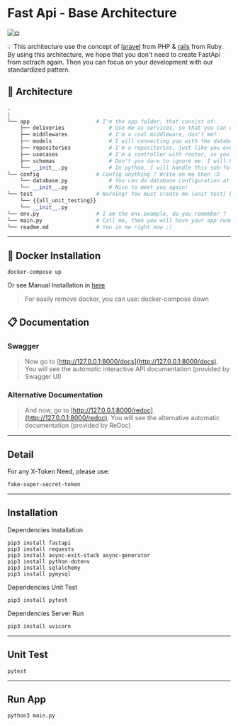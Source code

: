 # Fast Api - Base Architecture 

[![ci](https://github.com/coroo/base-architecture/workflows/ci/badge.svg?branch=master)](../../actions)

:bulb: This architecture use the concept of [laravel](https://laravel.com/) from PHP & [rails](https://rubyonrails.org/) from Ruby. By using this architecture, we hope that you don't need to create FastApi from sctrach again. Then you can focus on your development with our standardized pattern.

## :man_dancing: Architecture 
```python
.
|
└── app                     # I'm the app folder, that consist of:
    ├── deliveries              # Use me as services, so that you can delivery anything at control!
    ├── middlewares             # I'm a cool middleware, don't me?
    ├── models                  # I will connecting you with the database structure
    ├── repositories            # I'm a repositories, just like you ever know ;)
    ├── usecases                # I'm a controller with router, so you can call me usecases :)
    ├── schemas                 # Don't you dare to ignore me. I will help all of data structure
    └── __init__.py             # In python, I will handle this sub-folder, so that you can easily calling them
└── config                  # Config anything ? Write on me then :D
    └── database.py             # You can do database configuration at me. Remember that!
    └── __init__.py             # Nice to meet you again!
└── test                    # Warning! You must create me (unit test) before ask them!
    └── {{all_unit_testing}}
    └── __init__.py             
└── env.py                  # I am the env.example, do you remember ?
└── main.py                 # Call me, then you will have your app running :3
└── readme.md               # You in me right now ;)
```

------

## :rocket: Docker Installation
```
docker-compose up
```
Or see Manual Installation in [here](#installation)

> For easily remove docker, you can use: docker-compose down

## :clipboard: Documentation

### Swagger

> Now go to [http://127.0.0.1:8000/docs](http://127.0.0.1:8000/docs).
> You will see the automatic interactive API documentation (provided by Swagger UI)

### Alternative Documentation

> And now, go to [http://127.0.0.1:8000/redoc](http://127.0.0.1:8000/redoc).
> You will see the alternative automatic documentation (provided by ReDoc)

------

## Detail
For any X-Token Need, please use:
```
fake-super-secret-token
```

------

## Installation

Dependencies Installation
```console
pip3 install fastapi
pip3 install requests
pip3 install async-exit-stack async-generator
pip3 install python-dotenv
pip3 install sqlalchemy
pip3 install pymysql
```

Dependencies Unit Test
```console
pip3 install pytest
```

Dependencies Server Run
```console
pip3 install uvicorn
```

------

## Unit Test
```console
pytest
```

------

## Run App
```console
python3 main.py
```
